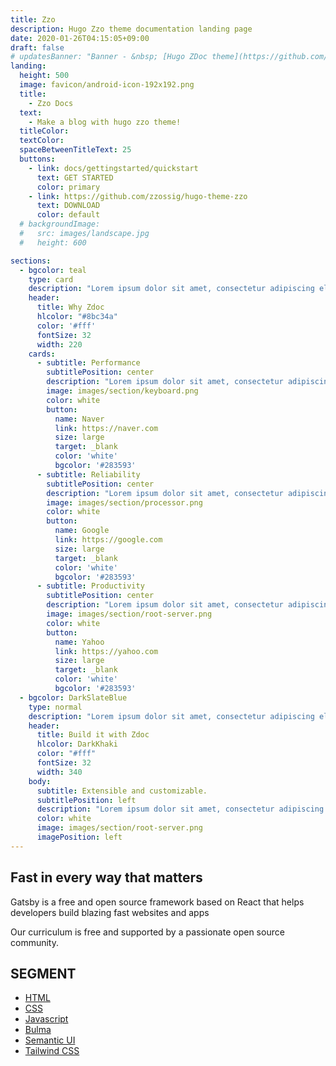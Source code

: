 ```yaml
---
title: Zzo
description: Hugo Zzo theme documentation landing page
date: 2020-01-26T04:15:05+09:00
draft: false
# updatesBanner: "Banner - &nbsp; [Hugo ZDoc theme](https://github.com/zzossig/hugo-theme-zdoc) &nbsp; just arrived"
landing:
  height: 500
  image: favicon/android-icon-192x192.png
  title:
    - Zzo Docs
  text:
    - Make a blog with hugo zzo theme!
  titleColor:
  textColor:
  spaceBetweenTitleText: 25
  buttons:
    - link: docs/gettingstarted/quickstart
      text: GET STARTED
      color: primary
    - link: https://github.com/zzossig/hugo-theme-zzo
      text: DOWNLOAD
      color: default
  # backgroundImage: 
  #   src: images/landscape.jpg
  #   height: 600

sections:
  - bgcolor: teal
    type: card
    description: "Lorem ipsum dolor sit amet, consectetur adipiscing elit. Fusce id eleifend erat. Integer eget mattis augue. Suspendisse semper laoreet tortor sed convallis. Nulla ac euismod lorem"
    header: 
      title: Why Zdoc
      hlcolor: "#8bc34a"
      color: '#fff'
      fontSize: 32
      width: 220
    cards:
      - subtitle: Performance
        subtitlePosition: center
        description: "Lorem ipsum dolor sit amet, consectetur adipiscing elit. Fusce id eleifend erat. Integer eget mattis augue."
        image: images/section/keyboard.png
        color: white
        button: 
          name: Naver
          link: https://naver.com
          size: large
          target: _blank
          color: 'white'
          bgcolor: '#283593'
      - subtitle: Reliability
        subtitlePosition: center
        description: "Lorem ipsum dolor sit amet, consectetur adipiscing elit. Fusce id eleifend erat. Integer eget mattis augue. Suspendisse semper laoreet tortor sed convallis. Nulla ac euismod lorem"
        image: images/section/processor.png
        color: white
        button: 
          name: Google
          link: https://google.com
          size: large
          target: _blank
          color: 'white'
          bgcolor: '#283593'
      - subtitle: Productivity
        subtitlePosition: center
        description: "Lorem ipsum dolor sit amet, consectetur adipiscing elit. Fusce id eleifend erat. Integer eget mattis augue. Suspendisse semper laoreet tortor sed convallis. Nulla ac euismod lorem"
        image: images/section/root-server.png
        color: white
        button: 
          name: Yahoo
          link: https://yahoo.com
          size: large
          target: _blank
          color: 'white'
          bgcolor: '#283593'
  - bgcolor: DarkSlateBlue
    type: normal
    description: "Lorem ipsum dolor sit amet, consectetur adipiscing elit. Fusce id eleifend erat. Integer eget mattis augue. Suspendisse semper laoreet tortor sed convallis. Nulla ac euismod lorem"
    header:
      title: Build it with Zdoc
      hlcolor: DarkKhaki
      color: "#fff"
      fontSize: 32
      width: 340
    body:
      subtitle: Extensible and customizable.
      subtitlePosition: left
      description: "Lorem ipsum dolor sit amet, consectetur adipiscing elit. Fusce id eleifend erat. Integer eget mattis augue. Suspendisse semper laoreet tortor sed convallis. Nulla ac euismod lorem"
      color: white
      image: images/section/root-server.png
      imagePosition: left
---
```




<div class="mast">
<h2>Fast in every way that matters</h2>
<p>Gatsby is a free and open source framework based on React that helps developers build blazing fast websites and apps</p>
<p>Our curriculum is free and supported by a passionate open source community.</p>
</div>

<div class="mast">
<h2 class="segment-title">SEGMENT</h2>



<ul class="section-items home">
  <li class="section-item"><a class="item-link" href="/html/"><span class="iconify" data-icon="logos:html-5" data-inline="false"></span>HTML<span class="icon-angle-right" aria-hidden="true"></span></a></li>
  <li class="section-item"><a class="item-link" href="/html/installation/"><span class="iconify" data-icon="logos:css-3" data-inline="false"></span>CSS<span class="icon-angle-right" aria-hidden="true"></span></a></li>
  <li class="section-item"><a class="item-link" href="/html/quick-start/"><span class="iconify" data-icon="logos:javascript" data-inline="false"></span>Javascript<span class="icon-angle-right" aria-hidden="true"></span></a></li>
  <li class="section-item"><a class="item-link" href="/html/home/"><span class="iconify" data-icon="logos:html-5" data-inline="false"></span>Bulma<span class="icon-angle-right" aria-hidden="true"></span></a></li>
  <li class="section-item"><a class="item-link" href="/html/home/"><span class="iconify" data-icon="logos:html-5" data-inline="false"></span>Semantic UI<span class="icon-angle-right" aria-hidden="true"></span></a></li>
  <li class="section-item"><a class="item-link" href="/html/home/"><span class="iconify" data-icon="logos:html-5" data-inline="false"></span>Tailwind CSS<span class="icon-angle-right" aria-hidden="true"></span></a></li>
</ul>


</div>
